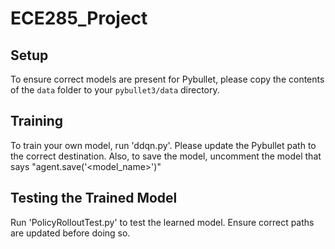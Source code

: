 # ECE285_Project

## Setup

To ensure correct models are present for Pybullet, please copy the contents of the `data` folder to your `pybullet3/data` directory.

## Training

To train your own model, run 'ddqn.py'. Please update the Pybullet path to the correct destination. Also, to save the model, uncomment the model that says "agent.save('<model_name>')"

## Testing the Trained Model

Run 'PolicyRolloutTest.py' to test the learned model. Ensure correct paths are updated before doing so.

